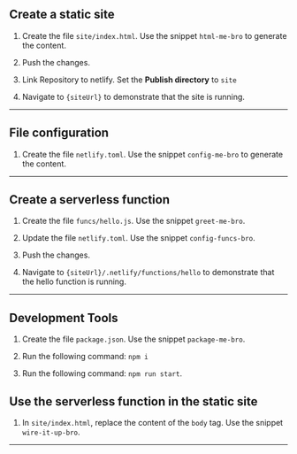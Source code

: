 ## Create a static site

1. Create the file `site/index.html`. Use the snippet `html-me-bro` to generate the content.

1. Push the changes.

1. Link Repository to netlify. Set the **Publish directory** to `site`

1. Navigate to `{siteUrl}` to demonstrate that the site is running.

---

## File configuration

1. Create the file `netlify.toml`. Use the snippet `config-me-bro` to generate the content.

---

## Create a serverless function

1. Create the file `funcs/hello.js`. Use the snippet `greet-me-bro`.

1. Update the file `netlify.toml`. Use the snippet `config-funcs-bro`.

1. Push the changes.

1. Navigate to `{siteUrl}/.netlify/functions/hello` to demonstrate that the hello function is running.

---

## Development Tools

1. Create the file `package.json`. Use the snippet `package-me-bro`.

1. Run the following command: `npm i`

1. Run the following command: `npm run start`.

## Use the serverless function in the static site

1. In `site/index.html`, replace the content of the `body` tag. Use the snippet `wire-it-up-bro`.

---
